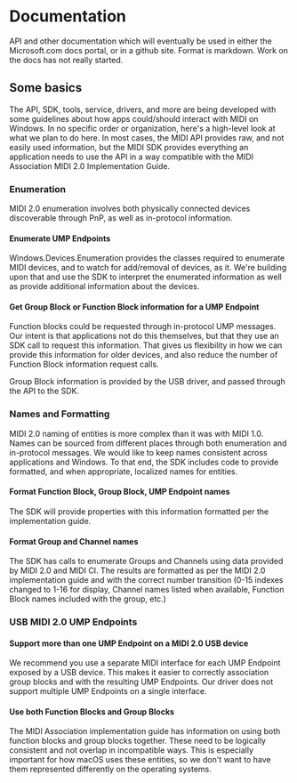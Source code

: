 # Documentation

API and other documentation which will eventually be used in either the Microsoft.com docs portal, or in a github site. Format is markdown. Work on the docs has not really started.

## Some basics

The API, SDK, tools, service, drivers, and more are being developed with some guidelines about how apps could/should interact with MIDI on Windows. In no specific order or organization, here's a high-level look at what we plan to do here. In most cases, the MIDI API provides raw, and not easily used information, but the MIDI SDK provides everything an application needs to use the API in a way compatible with the MIDI Association MIDI 2.0 Implementation Guide.

### Enumeration

MIDI 2.0 enumeration involves both physically connected devices discoverable through PnP, as well as in-protocol information.

#### Enumerate UMP Endpoints

Windows.Devices.Enumeration provides the classes required to enumerate MIDI devices, and to watch for add/removal of devices, as it. We're building upon that and use the SDK to interpret the enumerated information as well as provide additional information about the devices.

#### Get Group Block or Function Block information for a UMP Endpoint

Function blocks could be requested through in-protocol UMP messages. Our intent is that applications not do this themselves, but that they use an SDK call to request this information. That gives us flexibility in how we can provide this information for older devices, and also reduce the number of Function Block information request calls.

Group Block information is provided by the USB driver, and passed through the API to the SDK.

### Names and Formatting

MIDI 2.0 naming of entities is more complex than it was with MIDI 1.0. Names can be sourced from different places through both enumeration and in-protocol messages. We would like to keep names consistent across applications and Windows. To that end, the SDK includes code to provide formatted, and when appropriate, localized names for entities.

#### Format Function Block, Group Block, UMP Endpoint names

The SDK will provide properties with this information formatted per the implementation guide.

#### Format Group and Channel names

The SDK has calls to enumerate Groups and Channels using data provided by MIDI 2.0 and MIDI CI. The results are formatted as per the MIDI 2.0 implementation guide and with the correct number transition (0-15 indexes changed to 1-16 for display, Channel names listed when available, Function Block names included with the group, etc.)

### USB MIDI 2.0 UMP Endpoints

#### Support more than one UMP Endpoint on a MIDI 2.0 USB device

We recommend you use a separate MIDI interface for each UMP Endpoint exposed by a USB device. This makes it easier to correctly association group blocks and with the resulting UMP Endpoints. Our driver does not support multiple UMP Endpoints on a single interface.

#### Use both Function Blocks and Group Blocks

The MIDI Association implementation guide has information on using both function blocks and group blocks together. These need to be logically consistent and not overlap in incompatible ways. This is especially important for how macOS uses these entities, so we don't want to have them represented differently on the operating systems.
